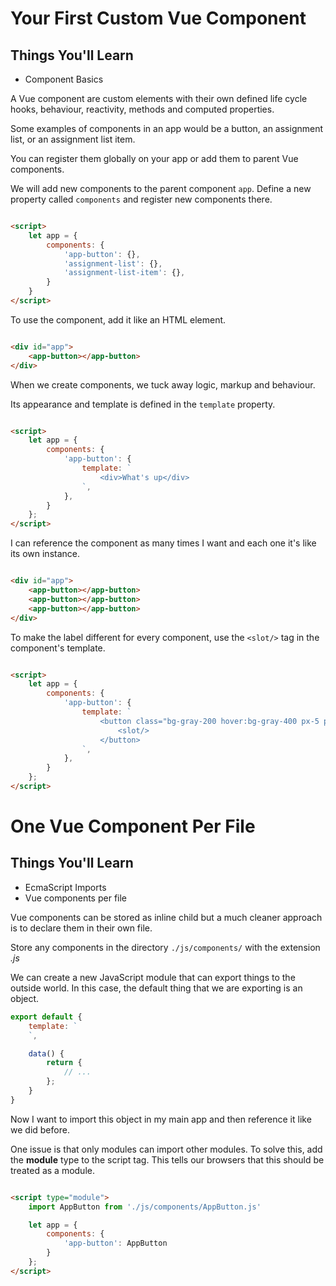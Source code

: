 # Your First Custom Vue Component

## Things You'll Learn

* Component Basics

A Vue component are custom elements with their own defined life cycle hooks, behaviour, reactivity, methods and computed
properties.

Some examples of components in an app would be a button, an assignment list, or an assignment list item.

You can register them globally on your app or add them to parent Vue components.

We will add new components to the parent component `app`. Define a new property called `components` and register new
components there.

```html

<script>
    let app = {
        components: {
            'app-button': {},
            'assignment-list': {},
            'assignment-list-item': {},
        }
    }
</script>
```

To use the component, add it like an HTML element.

```html

<div id="app">
    <app-button></app-button>
</div>
```

When we create components, we tuck away logic, markup and behaviour.

Its appearance and template is defined in the `template` property.

```html

<script>
    let app = {
        components: {
            'app-button': {
                template: `
                    <div>What's up</div>
                `,
            },
        }
    };
</script>
```

I can reference the component as many times I want and each one it's like its own instance.

```html

<div id="app">
    <app-button></app-button>
    <app-button></app-button>
    <app-button></app-button>
</div>
```

To make the label different for every component, use the `<slot/>` tag in the component's template.

```html

<script>
    let app = {
        components: {
            'app-button': {
                template: `
                    <button class="bg-gray-200 hover:bg-gray-400 px-5 py-2 :disable='processing'">
                        <slot/>
                    </button>
                `,
            },
        }
    };
</script>
```

# One Vue Component Per File

## Things You'll Learn

* EcmaScript Imports
* Vue components per file

Vue components can be stored as inline child but a much cleaner approach is to declare them in their own file.

Store any components in the directory `./js/components/` with the extension _.js_

We can create a new JavaScript module that can export things to the outside world. In this case, the default thing that
we are exporting is an object.

```js
export default {
    template: `
    `,

    data() {
        return {
            // ...
        };
    }
}
```

Now I want to import this object in my main app and then reference it like we did before.

One issue is that only modules can import other modules.
To solve this, add the **module** type to the script tag. This tells our browsers that this should be treated as a module.

```html

<script type="module">
    import AppButton from './js/components/AppButton.js'

    let app = {
        components: {
            'app-button': AppButton
        }
    };
</script>
```



